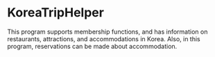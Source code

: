 # KoreaTripHelper
This program supports membership functions, and has information on restaurants, attractions, and accommodations in Korea. Also, in this program, reservations can be made about accommodation.
